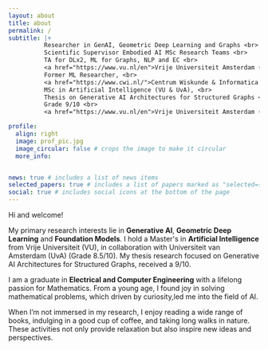 ```yaml
---
layout: about
title: about
permalink: /
subtitle: |+
          Researcher in GenAI, Geometric Deep Learning and Graphs <br>
          Scientific Supervisor Embodied AI MSc Research Teams <br>
          TA for DLx2, ML for Graphs, NLP and EC <br>
          <a href="https://www.vu.nl/en">Vrije Universiteit Amsterdam (VU)</a>, Netherlands <br><br>
          Former ML Researcher, <br>
          <a href="https://www.cwi.nl/">Centrum Wiskunde & Informatica (CWI)</a>, Netherlands <br><br>
          MSc in Artificial Intelligence (VU & UvA), <br>
          Thesis on Generative AI Architectures for Structured Graphs <br>
          Grade 9/10 <br>
          <a href="https://www.vu.nl/en">Vrije Universiteit Amsterdam (VU).</a> Strong foundation in ML, DL and Mathematics <br><br>

profile:
  align: right
  image: prof_pic.jpg
  image_circular: false # crops the image to make it circular
  more_info:


news: true # includes a list of news items
selected_papers: true # includes a list of papers marked as "selected={true}"
social: true # includes social icons at the bottom of the page
---
```

<!-- 
Writ your biography here. Tell the world about yourself. Link to your favorite [subreddit](http://reddit.com). You can put a picture in, too. The code is already in, just name your picture `prof_pic.jpg` and put it in the `img/` folder.

Put your address / P.O. box / other info right below your picture. You can also disable any of these elements by editing `profile` property of the YAML header of your `_pages/about.md`. Edit `_bibliography/papers.bib` and Jekyll will render your [publications page](/al-folio/publications/) automatically.

Link to your social media connections, too. This theme is set up to use [Font Awesome icons](https://fontawesome.com/) and [Academicons](https://jpswalsh.github.io/academicons/), like the ones below. Add your Facebook, Twitter, LinkedIn, Google Scholar, or just disable all of them. -->


Hi and welcome! 

My primary research interests lie in **Generative AI**, **Geometric Deep Learning** and **Foundation Models**. I hold a Master's in **Artificial Intelligence** from Vrije Universiteit (VU), in collaboration with Universiteit van Amsterdam (UvA) (Grade 8.5/10). My thesis research focused on Generative AI Architectures for Structured Graphs, received a 9/10.

I am a graduate in **Electrical and Computer Engineering** with a lifelong passion for Mathematics. From a young age, I found joy in solving mathematical problems, which driven by curiosity,led me into the field of AI.

When I’m not immersed in my research, I enjoy reading a wide range of books, indulging in a good cup of coffee, and taking long walks in nature. These activities not only provide relaxation but also inspire new ideas and perspectives.
